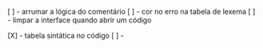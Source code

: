 [ ] - arrumar a lógica do comentário
[ ] - cor no erro na tabela de lexema
[ ] - limpar a interface quando abrir um código

[X] - tabela sintática no código
[ ] - 